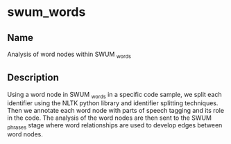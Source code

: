# swum_words
## Name
Analysis of word nodes within SWUM <sub>words</sub>
## Description
Using a word node in SWUM <sub>words</sub> in a specific code sample, we split each identifier using the NLTK python library and identifier splitting techniques. Then we annotate each word node with parts of speech tagging and its role in the code. The analysis of the word nodes are then sent to the SWUM <sub>phrases</sub> stage where word relationships are used to develop edges between word nodes. 
